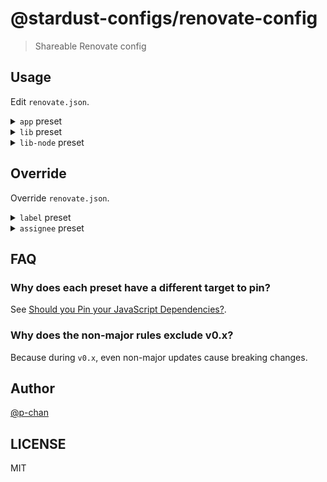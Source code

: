 # @stardust-configs/renovate-config

> Shareable Renovate config

## Usage

Edit `renovate.json`.

<details>
<summary><code>app</code> preset</summary>

> for Application

```json
{
  "$schema": "https://docs.renovatebot.com/renovate-schema.json",
  "extends": ["@stardust-configs/renovate-config:app"]
}
```

- Pin all dependencies (Except peerDependencies)
- Monthly update
- Grouping non-major dependencies updates, non-major devDependencies updates

</details>

<details>
<summary><code>lib</code> preset</summary>

> for Library (Browser & Node.js)

```json
{
  "$schema": "https://docs.renovatebot.com/renovate-schema.json",
  "extends": ["@stardust-configs/renovate-config:lib"]
}
```

- Pin only devDependencies
- Monthly update
- Automerge non-major updates

</details>

<details>
<summary><code>lib-node</code> preset</summary>

> for Library (Node.js)

```json
{
  "$schema": "https://docs.renovatebot.com/renovate-schema.json",
  "extends": ["@stardust-configs/renovate-config:lib-node"]
}
```

- Pin all dependencies (Except peerDependencies)
- Monthly update
- Automerge non-major updates

</details>

## Override

Override `renovate.json`.

<details>
<summary><code>label</code> preset</summary>

```json
{
  "extends": [":label(dependencies)"]
}
```

</details>

<details>
<summary><code>assignee</code> preset</summary>

```json
{
  "extends": [":assignee(p-chan)"]
}
```

</details>

## FAQ

### Why does each preset have a different target to pin?

See [Should you Pin your JavaScript Dependencies?](https://docs.renovatebot.com/dependency-pinning/#so-whats-best).

### Why does the non-major rules exclude v0.x?

Because during `v0.x`, even non-major updates cause breaking changes.

## Author

[@p-chan](https://github.com/p-chan)

## LICENSE

MIT
